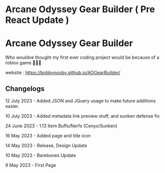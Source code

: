 # Arcane Odyssey Gear Builder ( Pre React Update )

# Arcane Odyssey Gear Builder

Who wouldve thought my first ever coding project would be because of a roblox game 🤷🏼‍♂️

website : https://bobbynooby.github.io/AOGearBuilder/


## Changelogs

12 July 2023 - Added JSON and JQuery usage to make future additions easier.

10 July 2023 - Added metadata link preview stuff, and sunken defense fix

24 June 2023 - 1.13 Item Buffs/Nerfs (Cenyx/Sunken)

16 May 2023 - Added page and title icon

14 May 2023 - Release, Design Update

10 May 2023 - Barebones Update

9 May 2023 - First Page


